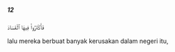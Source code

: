 ##### 12

<span class="ayah">فَأَكْثَرُوا۟ فِيهَا ٱلْفَسَادَ</span>

<span class="ayah_translation">lalu mereka berbuat banyak kerusakan dalam negeri itu,</span>
